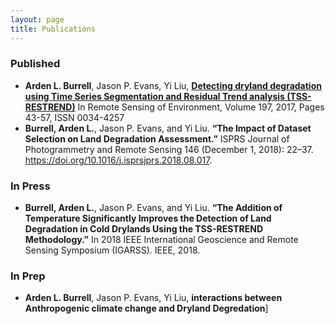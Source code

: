 ```yaml
---
layout: page
title: Publications 
---
```

### Published   
 - **Arden L. Burrell**, Jason P. Evans, Yi Liu, [**Detecting dryland degradation using Time Series Segmentation and Residual Trend analysis (TSS-RESTREND)**](http://www.sciencedirect.com/science/article/pii/S0034425717302171) In Remote Sensing of Environment, Volume 197, 2017, Pages 43-57, ISSN 0034-4257
 - **Burrell, Arden L.**, Jason P. Evans, and Yi Liu. **“The Impact of Dataset Selection on Land Degradation Assessment.”** ISPRS Journal of Photogrammetry and Remote Sensing 146 (December 1, 2018): 22–37. https://doi.org/10.1016/j.isprsjprs.2018.08.017. 

### In Press
 - **Burrell, Arden L.**, Jason P. Evans, and Yi Liu. **“The Addition of Temperature Significantly Improves the Detection of Land Degradation in Cold Drylands Using the TSS-RESTREND Methodology.”** In 2018 IEEE International Geoscience and Remote Sensing Symposium (IGARSS). IEEE, 2018.


### In Prep
 - **Arden L. Burrell**, Jason P. Evans, Yi Liu, **interactions between Anthropogenic climate change and Dryland Degredation**] 

